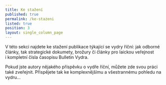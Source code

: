 ```yaml
---
title: Ke stažení
published: true
permalink: /ke-stazeni
listed: true
position: 3
layout: single_column_page
---
```

V této sekci najdete ke stažení publikace týkající se vydry říční: jak
odborné články, tak strategické dokumety, brožury či články pro laickou
veřejnost i kompletní čísla časopisu Bulletin Vydra.

Pokud jste autory nějakého příspěvku o vydře říční, můžete zde svou
práci také zveřejnit. Přispějete tak ke komplexnějšímu a všestrannému
pohledu na vydru…
